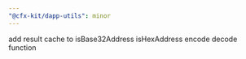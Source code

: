 ```yaml
---
"@cfx-kit/dapp-utils": minor
---
```


add result cache  to  isBase32Address  isHexAddress  encode  decode function

